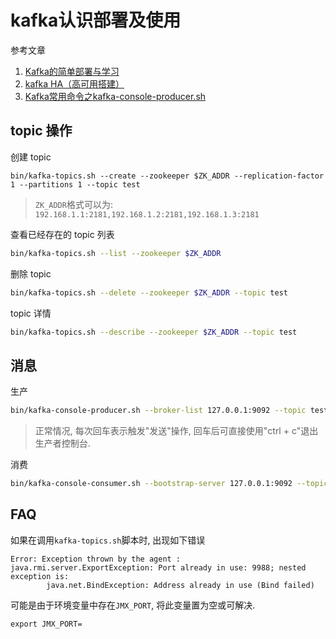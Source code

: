 # kafka认识部署及使用

参考文章

1. [Kafka的简单部署与学习](https://blog.csdn.net/SartinL/article/details/108846275)
2. [kafka HA（高可用搭建）](https://blog.csdn.net/weixin_42267009/article/details/80411215)
3. [Kafka常用命令之kafka-console-producer.sh](https://blog.csdn.net/qq_29116427/article/details/105912397)


## topic 操作

创建 topic

```
bin/kafka-topics.sh --create --zookeeper $ZK_ADDR --replication-factor 1 --partitions 1 --topic test
```

> `ZK_ADDR`格式可以为: `192.168.1.1:2181,192.168.1.2:2181,192.168.1.3:2181`

查看已经存在的 topic 列表

```bash
bin/kafka-topics.sh --list --zookeeper $ZK_ADDR
```

删除 topic

```bash
bin/kafka-topics.sh --delete --zookeeper $ZK_ADDR --topic test
```

topic 详情

```bash
bin/kafka-topics.sh --describe --zookeeper $ZK_ADDR --topic test
```

## 消息

生产

```bash
bin/kafka-console-producer.sh --broker-list 127.0.0.1:9092 --topic test
```

> 正常情况, 每次回车表示触发"发送"操作, 回车后可直接使用"ctrl + c"退出生产者控制台.

消费

```bash
bin/kafka-console-consumer.sh --bootstrap-server 127.0.0.1:9092 --topic test --from-beginning
```

## FAQ

如果在调用`kafka-topics.sh`脚本时, 出现如下错误
 
```log
Error: Exception thrown by the agent : java.rmi.server.ExportException: Port already in use: 9988; nested exception is:
        java.net.BindException: Address already in use (Bind failed)
```

可能是由于环境变量中存在`JMX_PORT`, 将此变量置为空或可解决.

```
export JMX_PORT=
```
